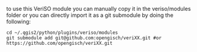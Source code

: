 to use this VeriSO module you can manually copy it in the veriso/modules folder
or you can directly import it as a git submodule by doing the following:
```
cd ~/.qgis2/python/plugins/veriso/modules
git submodule add git@github.com:opengisch/veriXX.git #or https://github.com/opengisch/veriXX.git
```